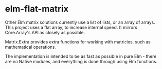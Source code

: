 # elm-flat-matrix


Other Elm matrix solutions currently use a list of lists, or an array of arrays. This project uses a flat array, to increase internal speed. It mirrors Core.Array's API as closely as possible.

Matrix.Extra provides extra functions for working with matricies, such as mathematical operations.

The implementation is intended to be as fast as possible in pure Elm - there are no Native modules, and everything is done through using Elm functions.

